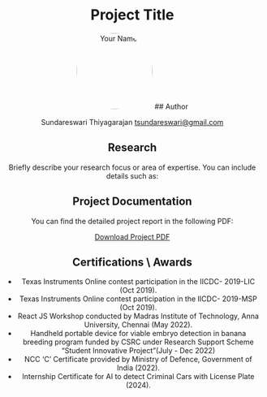 <div align="center">

# Project Title

<img src="link-to-your-photo.jpg" alt="Your Name" width="150" style="border-radius: 50%;"/>
## Author

Sundareswari Thiyagarajan 
[tsundareswari@gmail.com](mailto:tsundareswari@gmail.com)

## Research

Briefly describe your research focus or area of expertise. You can include details such as:


## Project Documentation

You can find the detailed project report in the following PDF:

[Download Project PDF](link-to-your-pdf.pdf)

## Certifications \ Awards
- Texas Instruments Online contest participation in the IICDC-
2019-LIC (Oct 2019).
- Texas Instruments Online contest participation in the IICDC-
2019-MSP (Oct 2019).
- React JS Workshop conducted by Madras Institute of
Technology, Anna University, Chennai (May 2022).
- Handheld portable device for viable embryo detection in banana
breeding program funded by CSRC under Research Support
Scheme “Student Innovative Project”(July - Dec 2022)
- NCC ‘C’ Certificate provided by Ministry of Defence,
Government of India (2022).
- Internship Certificate for AI to detect Criminal Cars with License
Plate (2024).
